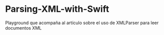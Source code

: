 # Parsing-XML-with-Swift
Playground que acompaña al artículo sobre el uso de XMLParser para leer documentos XML
